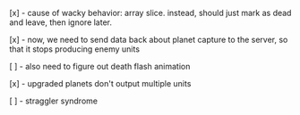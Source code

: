 [x] - cause of wacky behavior: array slice.
      instead, should just mark as dead and leave, then ignore later.

[x] - now, we need to send data back about planet capture to the server, so that it stops producing enemy units

[ ] - also need to figure out death flash animation

[x] - upgraded planets don't output multiple units

[ ] - straggler syndrome
